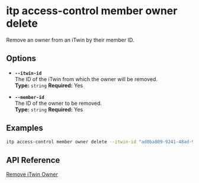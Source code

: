 # itp access-control member owner delete

Remove an owner from an iTwin by their member ID.

## Options

- **`--itwin-id`**  
  The ID of the iTwin from which the owner will be removed.  
  **Type:** `string` **Required:** Yes

- **`--member-id`**  
  The ID of the owner to be removed.  
  **Type:** `string` **Required:** Yes

## Examples

```bash
itp access-control member owner delete --itwin-id "ad0ba809-9241-48ad-9eb0-c8038c1a1d51" --member-id "user1-id"
```

## API Reference

[Remove iTwin Owner](https://developer.bentley.com/apis/access-control-v2/operations/remove-itwin-owner-member/)

